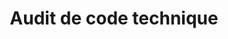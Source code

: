 ---
title: Audit de code technique
sorte: Conseil
description: ""
goals:
 - Réaliser un audit
 - participation au code
persons: 1
days: 3
skills:
  - 
pack: 2
---